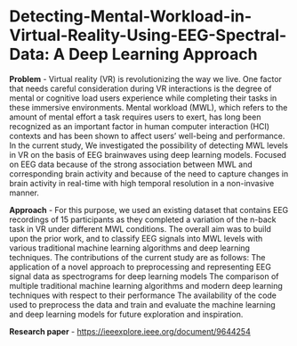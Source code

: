 # Detecting-Mental-Workload-in-Virtual-Reality-Using-EEG-Spectral-Data: A Deep Learning Approach

**Problem** - 
Virtual reality (VR) is revolutionizing the way we live. One factor that needs careful consideration during VR interactions is the degree of mental or cognitive load users experience while completing their tasks in these immersive environments. Mental workload (MWL), which refers to the amount of mental effort a task requires users to exert, has long been recognized as an important factor in human computer interaction (HCI) contexts and has been shown to affect users’ well-being and performance.
In the current study, We investigated the possibility of detecting MWL levels in VR on the basis of EEG brainwaves using deep learning models. Focused on EEG data because of the strong association between MWL and corresponding brain activity and because of the need to capture changes in brain activity in real-time with high temporal resolution in a non-invasive manner.


**Approach** - 
For this purpose, we used an existing dataset that contains EEG recordings of 15 participants as they completed a variation of the n-back task in VR under different MWL conditions. The overall aim was to build upon the prior work,  and to classify EEG signals into MWL levels with various traditional machine learning algorithms and deep learning techniques. The contributions of the current study are as follows:
The application of a novel approach to preprocessing and representing EEG signal data as spectrograms for deep learning models
The comparison of multiple traditional machine learning algorithms and modern deep learning techniques with respect to their performance
The availability of the code used to preprocess the data and train and evaluate the machine learning and deep learning models for future exploration and inspiration.


**Research paper** -
https://ieeexplore.ieee.org/document/9644254
